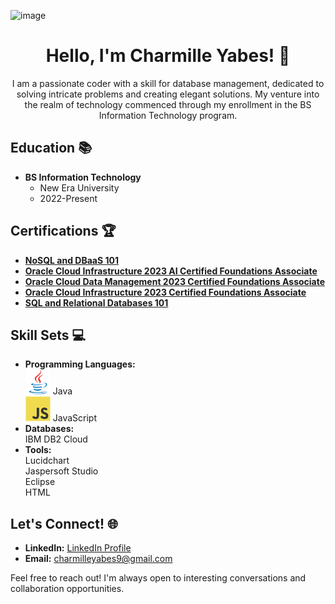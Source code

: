 ![image](https://github.com/CharmilleYabes/CharmilleYabes/assets/153040741/ec60a510-d7a8-4a39-928d-8fbfdaa888b5)

<h1 align="center"> Hello, I'm Charmille Yabes! 👋</h1> 

<p align="center">I am a passionate coder with a skill for database management, dedicated to solving intricate problems and creating elegant solutions. My venture into the realm of technology commenced through my enrollment in the BS Information Technology program.</p>

## Education 📚

- **BS Information Technology**
  - New Era University
  - 2022-Present

## Certifications 🏆

- **[NoSQL and DBaaS 101](https://courses.cognitiveclass.ai/certificates/ccadc555ff074a79a9aab444a95e3faf#)**
- **[Oracle Cloud Infrastructure 2023 AI Certified Foundations Associate](https://catalog-education.oracle.com/pls/certview/sharebadge?id=8BD3C5ECBE29E4A00B8709E2FD31B2BAC2AE2FA0E3E07CB5ABC06CAA4E29E186)**
- **[Oracle Cloud Data Management 2023 Certified Foundations Associate](https://catalog-education.oracle.com/pls/certview/sharebadge?id=F2741F494D3D99854E19718B34F483D7ACDEA7094E0D00D114A40FC3904DC113)**
- **[Oracle Cloud Infrastructure 2023 Certified Foundations Associate](https://catalog-education.oracle.com/pls/certview/sharebadge?id=31F0B67C8B6240277862996F2942702EBA4BD0F75385B29A23C857B38F6259FA)**
- **[SQL and Relational Databases 101](https://courses.cognitiveclass.ai/certificates/1256939f140b4b50ae4d0073f76741fe)**

## Skill Sets 💻

- **Programming Languages:**
  <br><img src="https://raw.githubusercontent.com/devicons/devicon/master/icons/java/java-original.svg" alt="java" width="40" height="40"/> Java
  <br><img src="https://raw.githubusercontent.com/devicons/devicon/master/icons/javascript/javascript-original.svg" alt="javascript" width="40" height="40"/> </a> JavaScript
- **Databases:**
  <br> IBM DB2 Cloud
- **Tools:**
  <br> Lucidchart
  <br> Jaspersoft Studio
  <br> Eclipse
  <br> HTML

## Let's Connect! 🌐

- **LinkedIn:** [LinkedIn Profile](https://www.linkedin.com/in/charmille-yabes-9b4b98299/)
- **Email:** charmilleyabes9@gmail.com

Feel free to reach out! I'm always open to interesting conversations and collaboration opportunities.
